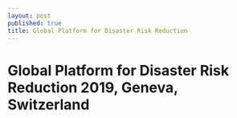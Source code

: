 ```yaml
---
layout: post
published: true
title: Global Platform for Disaster Risk Reduction
---
```

# Global Platform for Disaster Risk Reduction 2019, Geneva, Switzerland


